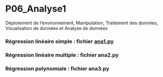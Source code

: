 # P06_Analyse1
Déploiement de l’environnement, Manipulation, Traitement des données, Visualisation de données et Analyse de données


### Régression linéaire simple : fichier [ana1.py](https://github.com/LueMar-R/P06_Analyse1/blob/main/ana1.py)

### Régression linéaire multiple : fichier ana2.py

### Régression polynomiale : fichier ana3.py

